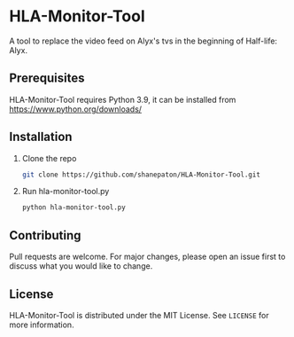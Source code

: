 # HLA-Monitor-Tool
A tool to replace the video feed on Alyx's tvs in the beginning of Half-life: Alyx.

<!-- PREREQUISITES -->
## Prerequisites
HLA-Monitor-Tool requires Python 3.9, it can be installed from https://www.python.org/downloads/

<!-- INSTALLATION -->
## Installation
1. Clone the repo
   ```sh
   git clone https://github.com/shanepaton/HLA-Monitor-Tool.git
   `````
2. Run hla-monitor-tool.py
   ```sh
   python hla-monitor-tool.py
   ```
   
<!-- CONTRIBUTING -->
## Contributing
Pull requests are welcome. For major changes, please open an issue first to discuss what you would like to change.

<!-- LICENSE -->
## License

HLA-Monitor-Tool is distributed under the MIT License. See `LICENSE` for more information.
